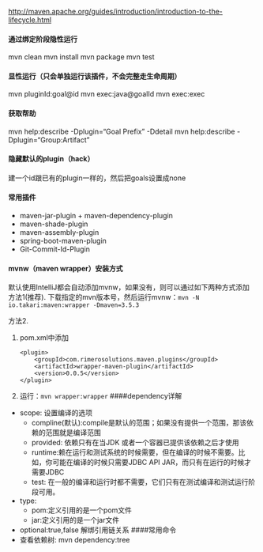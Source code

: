 http://maven.apache.org/guides/introduction/introduction-to-the-lifecycle.html

#### 通过绑定阶段隐性运行
mvn clean
mvn install
mvn package
mvn test
#### 显性运行（只会单独运行该插件，不会完整走生命周期）
mvn pluginId:goal@id
mvn exec:java@goalId
mvn exec:exec
#### 获取帮助
mvn help:describe -Dplugin=“Goal Prefix” -Ddetail
mvn help:describe -Dplugin=“Group:Artifact”
#### 隐藏默认的plugin（hack）
建一个id跟已有的plugin一样的，然后把goals设置成none

#### 常用插件
- maven-jar-plugin + maven-dependency-plugin
- maven-shade-plugin
- maven-assembly-plugin
- spring-boot-maven-plugin
- Git-Commit-Id-Plugin

#### mvnw（maven wrapper）安装方式
默认使用IntelliJ都会自动添加mvnw，如果没有，则可以通过如下两种方式添加
方法1(推荐). 下载指定的mvn版本号，然后运行mvnw：`mvn -N io.takari:maven:wrapper -Dmaven=3.5.3`

方法2. 
1. pom.xml中添加
    ```
    <plugin>
        <groupId>com.rimerosolutions.maven.plugins</groupId>
        <artifactId>wrapper-maven-plugin</artifactId>
        <version>0.0.5</version>
    </plugin>
    ```
2. 运行：`mvn wrapper:wrapper`
####dependency详解
- scope: 设置编译的选项
    - compline(默认):compile是默认的范围；如果没有提供一个范围，那该依赖的范围就是编译范围
    - provided: 依赖只有在当JDK 或者一个容器已提供该依赖之后才使用
    - runtime:赖在运行和测试系统的时候需要，但在编译的时候不需要。比如，你可能在编译的时候只需要JDBC API JAR，而只有在运行的时候才需要JDBC
    - test: 在一般的编译和运行时都不需要，它们只有在测试编译和测试运行阶段可用。
- type:
    - pom:定义引用的是一个pom文件
    - jar:定义引用的是一个jar文件
- optional:true,false
    解绑引用链关系
####常用命令
- 查看依赖树: mvn dependency:tree